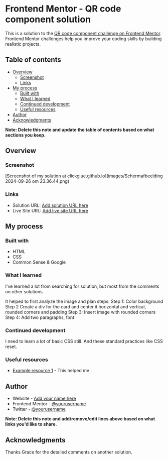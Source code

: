# Frontend Mentor - QR code component solution

This is a solution to the [QR code component challenge on Frontend Mentor](https://www.frontendmentor.io/challenges/qr-code-component-iux_sIO_H). Frontend Mentor challenges help you improve your coding skills by building realistic projects. 

## Table of contents

- [Overview](#overview)
  - [Screenshot](#screenshot)
  - [Links](#links)
- [My process](#my-process)
  - [Built with](#built-with)
  - [What I learned](#what-i-learned)
  - [Continued development](#continued-development)
  - [Useful resources](#useful-resources)
- [Author](#author)
- [Acknowledgments](#acknowledgments)

**Note: Delete this note and update the table of contents based on what sections you keep.**

## Overview

### Screenshot

[Screenshot of my solution at clickglue.github.io](images/Scherm­afbeelding 2024-09-26 om 23.36.44.png)


### Links

- Solution URL: [Add solution URL here](https://your-solution-url.com)
- Live Site URL: [Add live site URL here](https://clickglue.github.io)

## My process

### Built with

- HTML
- CSS
- Common Sense & Google

### What I learned

I've learned a lot from searching for solution, but most from the comments on other solutions.

It helped to first analyze the image and plan steps:
Step 1: Color background
Step 2 Create a div for the card and center it horizontal and vertical, rounded corners and padding
Step 3: Insert image with rounded corners
Step 4: Add two paragraphs, font

### Continued development

I need to learn a lot of basic CSS still. And these standard practices like CSS reset.

### Useful resources

- [Example resource 1](https://www.frontendmentor.io/solutions/html5-css-and-flexbox-aXZTaM1HQ3) - This helped me .



## Author

- Website - [Add your name here](https://www.your-site.com)
- Frontend Mentor - [@yourusername](https://www.frontendmentor.io/profile/yourusername)
- Twitter - [@yourusername](https://www.twitter.com/yourusername)

**Note: Delete this note and add/remove/edit lines above based on what links you'd like to share.**

## Acknowledgments

Thanks Grace for the detailed comments on another solution.
